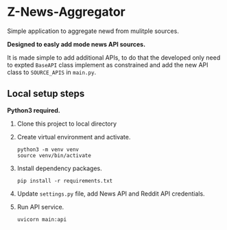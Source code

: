 # Z-News-Aggregator


Simple application to aggregate newd from mulitple sources.

**Designed to easly add mode news API sources.**

It is made simple to add additional APIs, to do that the developed only need to expted `BaseAPI` class implement as constrained and add the new API class to `SOURCE_APIS` in `main.py`.


## Local setup steps
**Python3 required.**
1. Clone this project to local directory
2. Create virtual environment and activate.
    ```shell
    python3 -m venv venv
    source venv/bin/activate
    ````
3. Install dependency packages.
    ```shell
    pip install -r requirements.txt
    ```
4. Update `settings.py` file, add News API and Reddit API credentials.

5. Run API service.
    ```shell
    uvicorn main:api
    ``` 